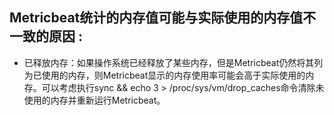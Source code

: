 ## Metricbeat统计的内存值可能与实际使用的内存值不一致的原因 :


- 已释放内存：如果操作系统已经释放了某些内存，但是Metricbeat仍然将其列为已使用的内存，则Metricbeat显示的内存使用率可能会高于实际使用的内存。可以考虑执行sync && echo 3 > /proc/sys/vm/drop_caches命令清除未使用的内存并重新运行Metricbeat。
